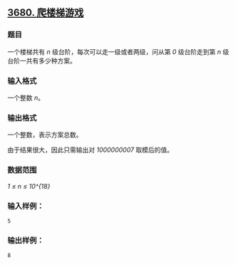 ## [3680. 爬楼梯游戏](https://www.acwing.com/problem/content/3683/)

### 题目

一个楼梯共有 *n* 级台阶，每次可以走一级或者两级，问从第 *0* 级台阶走到第 *n* 级台阶一共有多少种方案。

### 输入格式

一个整数 *n*。

### 输出格式

一个整数，表示方案总数。

由于结果很大，因此只需输出对 *1000000007* 取模后的值。

### 数据范围

*1 ≤ n ≤ 10^{18}*

### 输入样例：

```
5
```

### 输出样例：

```
8
```
